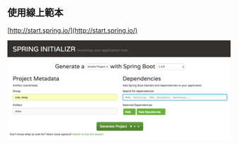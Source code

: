 ## 使用線上範本

[http://start.spring.io/](http://start.spring.io/)

![螢幕快照 2016-07-23 下午2.47.19.png](../assets/ying_mu_kuai_zhao_2016_-_07_-_23_xia_wu_2__47__19.png)
